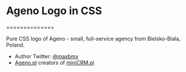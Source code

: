 # Ageno Logo in CSS
==============

Pure CSS logo of Ageno - small, full-service agency from Bielsko-Biala, Poland.

* Author Twitter: [@maxbmx](https://twitter.com/maxbmx)
* [Ageno.pl](http://agneo.pl/) creators of [miniCRM.pl](https://miniCRM.pl/)
